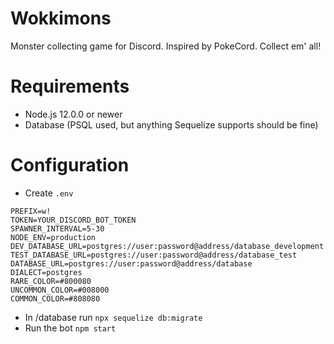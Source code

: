 # Wokkimons
Monster collecting game for Discord. Inspired by PokeCord. Collect em' all!

# Requirements
- Node.js 12.0.0 or newer
- Database (PSQL used, but anything Sequelize supports should be fine)

# Configuration
- Create `.env`
```
PREFIX=w!
TOKEN=YOUR_DISCORD_BOT_TOKEN
SPAWNER_INTERVAL=5-30
NODE_ENV=production
DEV_DATABASE_URL=postgres://user:password@address/database_development
TEST_DATABASE_URL=postgres://user:password@address/database_test
DATABASE_URL=postgres://user:password@address/database
DIALECT=postgres
RARE_COLOR=#800080
UNCOMMON_COLOR=#008000
COMMON_COLOR=#808080
```
- In /database run `npx sequelize db:migrate`
- Run the bot `npm start`
